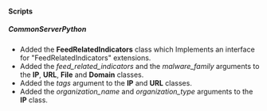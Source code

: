 
#### Scripts
##### CommonServerPython
- Added the **FeedRelatedIndicators** class which Implements an interface for "FeedRelatedIndicators" extensions.
- Added the *feed_related_indicators* and the *malware_family* arguments to the **IP**, **URL**, **File** and **Domain** classes.
- Added the *tags* argument to the **IP** and **URL** classes.
- Added the *organization_name* and *organization_type* arguments to the **IP** class.
